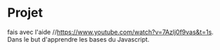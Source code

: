 # Projet

fais avec l'aide 
//https://www.youtube.com/watch?v=7Azlj0f9vas&t=1s.
Dans le but d'apprendre les bases du Javascript.
